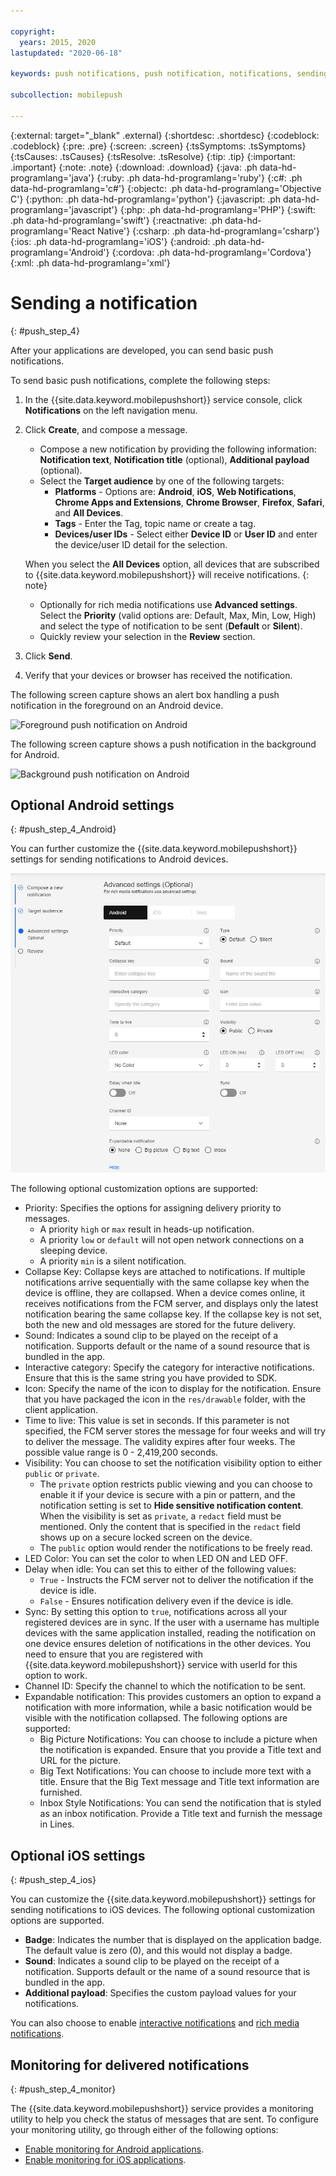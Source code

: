 ```yaml
---

copyright:
  years: 2015, 2020
lastupdated: "2020-06-18"

keywords: push notifications, push notification, notifications, sending a notification

subcollection: mobilepush

---
```


{:external: target="_blank" .external}
{:shortdesc: .shortdesc}
{:codeblock: .codeblock}
{:pre: .pre}
{:screen: .screen}
{:tsSymptoms: .tsSymptoms}
{:tsCauses: .tsCauses}
{:tsResolve: .tsResolve}
{:tip: .tip}
{:important: .important}
{:note: .note}
{:download: .download}
{:java: .ph data-hd-programlang='java'}
{:ruby: .ph data-hd-programlang='ruby'}
{:c#: .ph data-hd-programlang='c#'}
{:objectc: .ph data-hd-programlang='Objective C'}
{:python: .ph data-hd-programlang='python'}
{:javascript: .ph data-hd-programlang='javascript'}
{:php: .ph data-hd-programlang='PHP'}
{:swift: .ph data-hd-programlang='swift'}
{:reactnative: .ph data-hd-programlang='React Native'}
{:csharp: .ph data-hd-programlang='csharp'}
{:ios: .ph data-hd-programlang='iOS'}
{:android: .ph data-hd-programlang='Android'}
{:cordova: .ph data-hd-programlang='Cordova'}
{:xml: .ph data-hd-programlang='xml'}

# Sending a notification
{: #push_step_4}

After your applications are developed, you can send basic push notifications.

To send basic push notifications, complete the following steps:

1. In the {{site.data.keyword.mobilepushshort}} service console, click **Notifications** on the left navigation menu.
1. Click **Create**, and compose a message.
   - Compose a new notification by providing the following information: **Notification text**, **Notification title** (optional), **Additional payload** (optional).
   - Select the **Target audience** by one of the following targets:
      - **Platforms** - Options are: **Android**, **iOS**, **Web Notifications**, **Chrome Apps and Extensions**, **Chrome Browser**, **Firefox**, **Safari**, and **All Devices**.
      - **Tags** - Enter the Tag, topic name or create a tag.
      - **Devices/user IDs** - Select either **Device ID** or **User ID** and enter the device/user ID detail for the selection.

   When you select the **All Devices** option, all devices that are subscribed to {{site.data.keyword.mobilepushshort}} will receive notifications.
   {: note}

   - Optionally for rich media notifications use **Advanced settings**. Select the **Priority** (valid options are: Default, Max, Min, Low, High) and select the type of notification to be sent (**Default** or **Silent**).
   - Quickly review your selection in the **Review** section.

1. Click **Send**.
1. Verify that your devices or browser has received the notification.

The following screen capture shows an alert box handling a push notification in the foreground on an Android device.

![Foreground push notification on Android](images/Android_Screenshot.jpg "Alert box with test notification")

The following screen capture shows a push notification in the background for Android.

![Background push notification on Android](images/background.jpg "Push notification on an Android device")

## Optional Android settings 
{: #push_step_4_Android}

You can further customize the {{site.data.keyword.mobilepushshort}} settings for sending notifications to Android devices. 

![Android custom settings](images/android_custom_settings.jpg "Push notifications custom settings page")

The following optional customization options are supported:

- Priority: Specifies the options for assigning delivery priority to messages. 
   - A priority `high` or `max` result in heads-up notification.
   - A priority `low` or `default` will not open network connections on a sleeping device. 
   - A priority `min` is a silent notification.
- Collapse Key: Collapse keys are attached to notifications. If multiple notifications arrive sequentially with the same collapse key when the device is offline, they are collapsed. When a device comes online, it receives notifications from the FCM server, and displays only the latest notification bearing the same collapse key. If the collapse key is not set, both the new and old messages are stored for the future delivery.
- Sound: Indicates a sound clip to be played on the receipt of a notification. Supports default or the name of a sound resource that is bundled in the app.
- Interactive category: Specify the category for interactive notifications. Ensure that this is the same string you have provided to SDK.
- Icon: Specify the name of the icon to display for the notification. Ensure that you have packaged the icon in the `res/drawable` folder, with the client application.
- Time to live: This value is set in seconds. If this parameter is not specified, the FCM server stores the message for four weeks and will try to deliver the message. The validity expires after four weeks. The possible value range is 0 - 2,419,200 seconds.
- Visibility: You can choose to set the notification visibility option to either `public` or `private`. 
   - The `private` option restricts public viewing and you can choose to enable it if your device is secure with a pin or pattern, and the notification setting is set to **Hide sensitive notification content**. When the visibility is set as `private`, a `redact` field must be mentioned. Only the content that is specified in the `redact` field shows up on a secure locked screen on the device. 
   - The `public` option would render the notifications to be freely read.
- LED Color: You can set the color to when LED ON and LED OFF.
- Delay when idle: You can set this to either of the following values:
   - `True` - Instructs the FCM server not to deliver the notification if the device is idle. 
   - `False` - Ensures notification delivery even if the device is idle.
- Sync: By setting this option to `true`, notifications across all your registered devices are in sync. If the user with a username has multiple devices with the same application installed, reading the notification on one device ensures deletion of notifications in the other devices. You need to ensure that you are registered with {{site.data.keyword.mobilepushshort}} service with userId for this option to work.
- Channel ID: Specify the channel to which the notification to be sent.
- Expandable notification: This provides customers an option to expand a notification with more information, while a basic notification would be visible with the notification collapsed. The following options are supported:
   - Big Picture Notifications: You can choose to include a picture when the notification is expanded. Ensure that you provide a Title text and URL for the picture.
   - Big Text Notifications: You can choose to include more text with a title. Ensure that the Big Text message and Title text information are furnished.
   - Inbox Style Notifications: You can send the notification that is styled as an inbox notification. Provide a Title text and furnish the message in Lines.	 

## Optional iOS settings 
{: #push_step_4_ios}

You can customize the {{site.data.keyword.mobilepushshort}} settings for sending notifications to iOS devices. The following optional customization options are supported.
- **Badge**:  Indicates the number that is displayed on the application badge. The default value is zero (0), and this would not display a badge. 
- **Sound**: Indicates a sound clip to be played on the receipt of a notification. Supports default or the name of a sound resource that is bundled in the app.
- **Additional payload**: Specifies the custom payload values for your notifications.

You can also choose to enable [interactive notifications](https://github.com/ibm-bluemix-mobile-services/bms-clientsdk-swift-push/tree/Doc#interactive-notifications) and [rich media notifications](https://github.com/ibm-bluemix-mobile-services/bms-clientsdk-swift-push/tree/Doc#enabling-rich-media-notifications).

## Monitoring for delivered notifications 
{: #push_step_4_monitor}

The {{site.data.keyword.mobilepushshort}} service provides a monitoring utility to help you check the status of messages that are sent. To configure your monitoring utility, go through either of the following options:
- [Enable monitoring for Android applications](https://github.com/ibm-bluemix-mobile-services/bms-clientsdk-android-push/tree/Doc#monitoring).
- [Enable monitoring for iOS applications](https://github.com/ibm-bluemix-mobile-services/bms-clientsdk-swift-push/tree/Doc#enable-monitoring).
